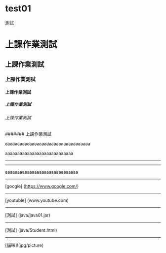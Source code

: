# test01
測試


# 上課作業測試
## 上課作業測試
### 上課作業測試
#### 上課作業測試
##### 上課作業測試
###### 上課作業測試
####### 上課作業測試

aaaaaaaaaaaaaaaaaaaaaaaaaaaaaaaaaaa<br>


aaaaaaaaaaaaaaaaaaaaaaaaaaaa<hr>
<hr>

aaaaaaaaaaaaaaaaaaaaaaaaaaaaaa<br>

<hr>

[google] (https://www.google.com/)
<hr>
[youtuble] (www.youtube.com)
<hr>
[測試] (java/java01.jar)
<hr>
[測試]  (java/Student.html)
<hr>
[貓咪]!(jpg/picture)

